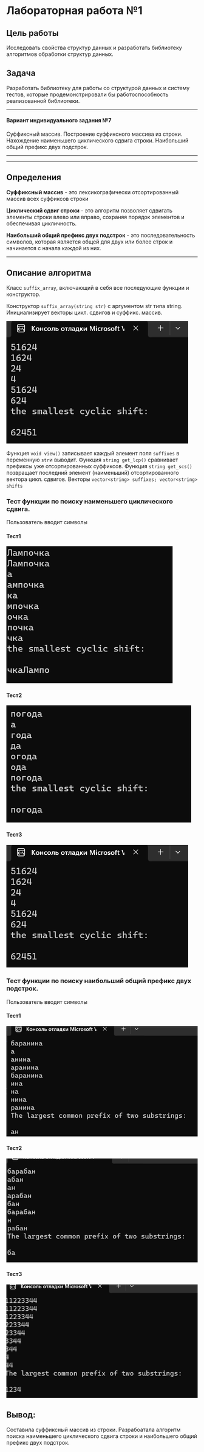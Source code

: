 # Лабораторная работа №1

## Цель работы
Исследовать свойства структур данных и разработать библиотеку алгоритмов обработки структур данных.

## Задача
Разработать библиотеку для работы со структурой данных и систему тестов, которые продемонстрировали бы работоспособность реализованной библиотеки.

---

#### Вариант индивидуального задания №7
Суффиксный массив. Построение суффиксного массива из строки. Нахождение наименьшего циклического сдвига строки. Наибольший общий префикс двух подстрок.

---
---

## Определения
**Суффиксный массив** - это лексикографически отсортированный массив всех суффиксов строки

**Циклический сдвиг строки** - это алгоритм позволяет сдвигать элементы строки влево или вправо, сохраняя порядок элементов и обеспечивая цикличность.

**Наибольший общий префикс двух подстрок** - это последовательность символов, которая является общей для двух или более строк и начинается с начала каждой из них. 

---


## Описание алгоритма 

Класс `suffix_array`, включающий в себя все последующие функции и конструктор.

Конструктор `suffix_array(string str)` с аргументом str типа string. Инициализирует векторы цикл. сдвигов и суффикс. массив.

![image](test3.png)


Функция `void view()` записывает каждый элемент поля `suffixes` в переменную `str`и выводит.
Функция `string get_lcp()` сравнивает префиксы уже отсортированных суффиксов.
Функция `string get_scs()` позвращает последний элемент (наименьший) отсортированного вектора цикл. сдвигов.
Векторы `vector<string> suffixes; vector<string> shifts` 





### Тест функции по поиску наименьшего циклического сдвига.
Пользователь вводит символы 

#### Тест1

![image](test1.png)

#### Тест2

![image](test2.png)

#### Тест3

![image](test3.png)


### Тест функции по поиску наибольший общий префикс двух подстрок.
Пользователь вводит символы 

#### Тест1

![image](test4.png)

#### Тест2

![image](test5.png)

#### Тест3

![image](test6.png)



## Вывод:

Составила суффиксный массив из строки. Разрабоатала алгоритм поиска наименьшего циклического сдвига строки и наибольшего общий префикс двух подстрок.




